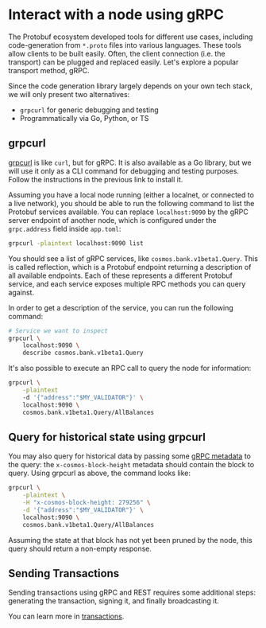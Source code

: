 # Interact with a node using gRPC

The Protobuf ecosystem developed tools for different use cases, including code-generation from `*.proto` files into various languages. These tools allow clients to be built easily. Often, the client connection (i.e. the transport) can be plugged and replaced easily. Let's explore a popular transport method, gRPC.

Since the code generation library largely depends on your own tech stack, we will only present two alternatives:

* `grpcurl` for generic debugging and testing
* Programmatically via Go, Python, or TS

## grpcurl

[grpcurl](https://github.com/fullstorydev/grpcurl) is like `curl`, but for gRPC. It is also available as a Go library, but we will use it only as a CLI command for debugging and testing purposes. Follow the instructions in the previous link to install it.

Assuming you have a local node running (either a localnet, or connected to a live network), you should be able to run the following command to list the Protobuf services available. You can replace `localhost:9090` by the gRPC server endpoint of another node, which is configured under the `grpc.address` field inside `app.toml`:

```bash
grpcurl -plaintext localhost:9090 list
```

You should see a list of gRPC services, like `cosmos.bank.v1beta1.Query`. This is called reflection, which is a Protobuf endpoint returning a description of all available endpoints. Each of these represents a different Protobuf service, and each service exposes multiple RPC methods you can query against.

In order to get a description of the service, you can run the following command:

```bash
# Service we want to inspect
grpcurl \
    localhost:9090 \
    describe cosmos.bank.v1beta1.Query                  
```

It's also possible to execute an RPC call to query the node for information:

```bash
grpcurl \
    -plaintext
    -d '{"address":"$MY_VALIDATOR"}' \
    localhost:9090 \
    cosmos.bank.v1beta1.Query/AllBalances
```

## Query for historical state using grpcurl

You may also query for historical data by passing some [gRPC metadata](https://github.com/grpc/grpc-go/blob/master/Documentation/grpc-metadata.md) to the query: the `x-cosmos-block-height` metadata should contain the block to query. Using grpcurl as above, the command looks like:

```bash
grpcurl \
    -plaintext \
    -H "x-cosmos-block-height: 279256" \
    -d '{"address":"$MY_VALIDATOR"}' \
    localhost:9090 \
    cosmos.bank.v1beta1.Query/AllBalances
```

Assuming the state at that block has not yet been pruned by the node, this query should return a non-empty response.

## Sending Transactions

Sending transactions using gRPC and REST requires some additional steps: generating the transaction, signing it, and finally broadcasting it.&#x20;

You can learn more in [transactions](../defi/transactions.md "mention").&#x20;
